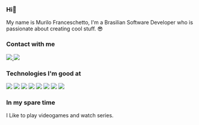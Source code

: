 
### Hi👋
My name is Murilo Franceschetto, I'm a Brasilian Software Developer who is passionate about creating cool stuff. 😎

### Contact with me
<a href="https://www.linkedin.com/in/murilo-gheller-franceschetto-a34b6617b" alt="Linkedin">
  <img src="https://img.shields.io/badge/LinkedIn-0077B5?style=for-the-badge&logo=linkedin&logoColor=white"/>
</a>
<a href="https://www.linkedin.com/in/murilo-gheller-franceschetto-a34b6617b" alt="Linkedin">
  <img src="https://img.shields.io/badge/Discord-7289DA?style=for-the-badge&logo=discord&logoColor=white"/>
</a>

### Technologies I'm good at
<p>
  <img src="https://img.shields.io/badge/HTML5-E34F26?style=for-the-badge&logo=html5&logoColor=white">
  <img src="https://img.shields.io/badge/CSS3-1572B6?style=for-the-badge&logo=css3&logoColor=white">
  <img src="https://img.shields.io/badge/JavaScript-323330?style=for-the-badge&logo=javascript&logoColor=F7DF1E"> 
  <img src="https://img.shields.io/badge/TypeScript-007ACC?style=for-the-badge&logo=typescript&logoColor=white">
  <img src="https://img.shields.io/badge/Angular-DD0031?style=for-the-badge&logo=angular&logoColor=white">
  <img src="https://img.shields.io/badge/Node.js-43853D?style=for-the-badge&logo=node.js&logoColor=white">
  <img src="https://img.shields.io/badge/Express.js-404D59?style=for-the-badge">
  <img src="https://img.shields.io/badge/Jest-323330?style=for-the-badge&logo=Jest&logoColor=white">
</p>

### In my spare time
I Like to play videogames and watch series.

